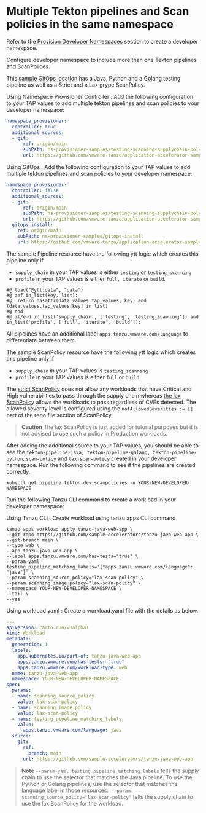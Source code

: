 # Multiple Tekton pipelines and Scan policies in the same namespace

Refer to the [Provision Developer Namespaces](provision-developer-ns.md) section to create a developer namespace.

Configure developer namespace to include more than one Tekton pipelines and ScanPolices.

This [sample GitOps location](https://github.com/vmware-tanzu/application-accelerator-samples/tree/main/ns-provisioner-samples/testing-scanning-supplychain-polyglot) has a Java, Python and a Golang testing pipeline as well as a Strict and a Lax grype ScanPolicy.

Using Namespace Provisioner Controller
: Add the following configuration to your TAP values to add multiple tekton pipelines and scan policies to your developer namespace:

  ```yaml
  namespace_provisioner:
    controller: true
    additional_sources:
    - git:
        ref: origin/main
        subPath: ns-provisioner-samples/testing-scanning-supplychain-polyglot
        url: https://github.com/vmware-tanzu/application-accelerator-samples.git
  ```

Using GitOps
: Add the following configuration to your TAP values to add multiple tekton pipelines and scan policies to your developer namespace:

  ```yaml
  namespace_provisioner:
    controller: false
    additional_sources:
    - git:
        ref: origin/main
        subPath: ns-provisioner-samples/testing-scanning-supplychain-polyglot
        url: https://github.com/vmware-tanzu/application-accelerator-samples.git
    gitops_install:
      ref: origin/main
      subPath: ns-provisioner-samples/gitops-install
      url: https://github.com/vmware-tanzu/application-accelerator-samples.git
  ```

The sample Pipeline resource have the following ytt logic which creates this pipeline only if

* `supply_chain` in your TAP values is either `testing` or `testing_scanning`
* `profile` in your TAP values is either `full, iterate` or `build`.

```shell
#@ load("@ytt:data", "data")
#@ def in_list(key, list):
#@  return hasattr(data.values.tap_values, key) and (data.values.tap_values[key] in list)
#@ end
#@ if/end in_list('supply_chain', ['testing', 'testing_scanning']) and in_list('profile', ['full', 'iterate', 'build']):
```

All pipelines have an additional label `apps.tanzu.vmware.com/language` to differentiate between them.

The sample ScanPolicy resource have the following ytt logic which creates this pipeline only if

- `supply_chain` in your TAP values is `testing_scanning`
- `profile` in your TAP values is either `full` or `build`.

The [strict ScanPolicy](https://github.com/vmware-tanzu/application-accelerator-samples/blob/main/ns-provisioner-samples/testing-scanning-supplychain-polyglot/scanpolicy-grype.yaml) does not allow any workloads that have Critical and High vulnerabilities to pass through the supply chain whereas [the lax ScanPolicy](https://github.com/vmware-tanzu/application-accelerator-samples/blob/main/ns-provisioner-samples/testing-scanning-supplychain-polyglot/scanpolicy-grype-lax.yaml) allows the workloads to pass regardless of CVEs detected. The allowed severity level is configured using the `notAllowedSeverities := []` part of the rego file section of ScanPolicy.

>**Caution** The lax ScanPolicy is just added for tutorial purposes but it is not advised to use such a policy in Production workloads.

After adding the additional source to your TAP values, you should be able to see the `tekton-pipeline-java, tekton-pipeline-golang, tekton-pipeline-python`, `scan-policy` and `lax-scan-policy` created in your developer namespace. Run the following command to see if the pipelines are created correctly.

```shell
kubectl get pipeline.tekton.dev,scanpolicies -n YOUR-NEW-DEVELOPER-NAMESPACE
```

Run the following Tanzu CLI command to create a workload in your developer namespace:

Using Tanzu CLI
: Create workload using tanzu apps CLI command
  ```shell
  tanzu apps workload apply tanzu-java-web-app \
  --git-repo https://github.com/sample-accelerators/tanzu-java-web-app \
  --git-branch main \
  --type web \
  --app tanzu-java-web-app \
  --label apps.tanzu.vmware.com/has-tests="true" \
  --param-yaml testing_pipeline_matching_labels='{"apps.tanzu.vmware.com/language": "java"}' \
  --param scanning_source_policy="lax-scan-policy" \
  --param scanning_image_policy="lax-scan-policy" \
  --namespace YOUR-NEW-DEVELOPER-NAMESPACE \
  --tail \
  --yes
  ```

Using workload yaml
: Create a workload.yaml file with the details as below.
  ```yaml
  ---
  apiVersion: carto.run/v1alpha1
  kind: Workload
  metadata:
    generation: 1
    labels:
      app.kubernetes.io/part-of: tanzu-java-web-app
      apps.tanzu.vmware.com/has-tests: "true"
      apps.tanzu.vmware.com/workload-type: web
    name: tanzu-java-web-app
    namespace: YOUR-NEW-DEVELOPER-NAMESPACE
  spec:
    params:
    - name: scanning_source_policy
      value: lax-scan-policy
    - name: scanning_image_policy
      value: lax-scan-policy
    - name: testing_pipeline_matching_labels
      value:
        apps.tanzu.vmware.com/language: java
    source:
      git:
        ref:
          branch: main
        url: https://github.com/sample-accelerators/tanzu-java-web-app
  ```

>**Note** `--param-yaml testing_pipeline_matching_labels` tells the supply chain to use the selector that matches the Java pipeline. To use the Python or Golang pipelines, use the selector that matches the language label in those resources.` --param scanning_source_policy="lax-scan-policy"` tells the supply chain to use the lax ScanPolicy for the workload.
